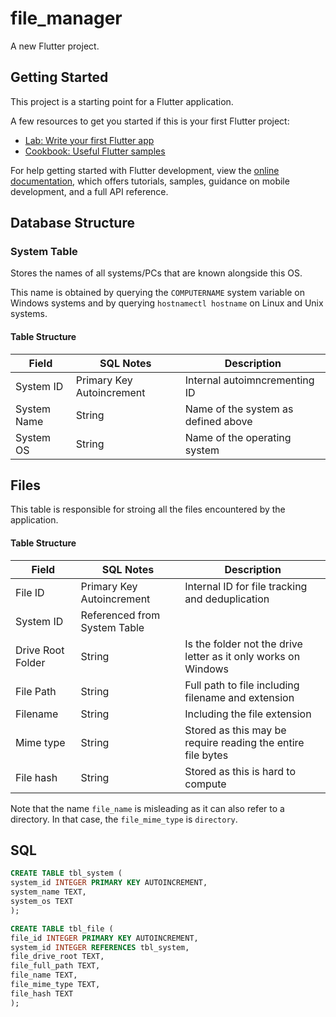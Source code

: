 # file_manager

A new Flutter project.

## Getting Started

This project is a starting point for a Flutter application.

A few resources to get you started if this is your first Flutter project:

- [Lab: Write your first Flutter app](https://docs.flutter.dev/get-started/codelab)
- [Cookbook: Useful Flutter samples](https://docs.flutter.dev/cookbook)

For help getting started with Flutter development, view the
[online documentation](https://docs.flutter.dev/), which offers tutorials,
samples, guidance on mobile development, and a full API reference.

## Database Structure

### System Table

Stores the names of all systems/PCs that are known alongside this OS.

This name is obtained by querying the `COMPUTERNAME` system variable on Windows systems and by querying `hostnamectl hostname` on Linux and Unix systems.

#### Table Structure

| Field | SQL Notes | Description|
|-------|-----------|------------|
| System ID | Primary Key Autoincrement | Internal autoimncrementing ID |
| System Name | String | Name of the system as defined above |
| System OS | String | Name of the operating system |

## Files

This table is responsible for stroing all the files encountered by the application.

#### Table Structure

| Field | SQL Notes | Description|
|-------|-----------|------------|
| File ID | Primary Key Autoincrement | Internal ID for file tracking and deduplication |
| System ID | Referenced from System Table | |
| Drive Root Folder | String | Is the folder not the drive letter as it only works on Windows |
| File Path | String | Full path to file including filename and extension |
| Filename | String | Including the file extension |
| Mime type | String | Stored as this may be require reading the entire file bytes |
| File hash | String | Stored as this is hard to compute |

Note that the name `file_name` is misleading as it can also refer to a directory. In that case, the `file_mime_type` is `directory`.

## SQL

```sql
CREATE TABLE tbl_system (
system_id INTEGER PRIMARY KEY AUTOINCREMENT,
system_name TEXT,
system_os TEXT
);

CREATE TABLE tbl_file (
file_id INTEGER PRIMARY KEY AUTOINCREMENT,
system_id INTEGER REFERENCES tbl_system,
file_drive_root TEXT,
file_full_path TEXT,
file_name TEXT,
file_mime_type TEXT,
file_hash TEXT
);
```